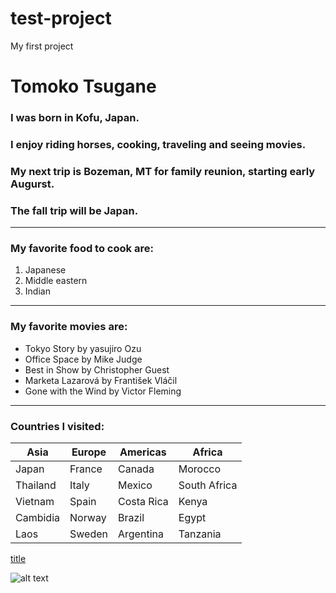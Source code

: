 # test-project
My first project

# Tomoko Tsugane
### I was born in Kofu, Japan.
### I enjoy riding horses, cooking, traveling and seeing movies.
### My next trip is Bozeman, MT for family reunion, starting early Augurst.
### The fall trip will be Japan.

---

### My favorite food to cook are:

1. Japanese
2. Middle eastern
3. Indian

---

### My favorite movies are:

- Tokyo Story by yasujiro Ozu
- Office Space by Mike Judge
- Best in Show by Christopher Guest
- Marketa Lazarová by František Vláčil
- Gone with the Wind by Victor Fleming

---

### Countries I visited: 

| Asia | Europe | Americas | Africa |
| ----------- | ----------- | ----------- | ----------- |
| Japan | France | Canada | Morocco | Middle East |
| Thailand | Italy | Mexico | South Africa | UAE |
| Vietnam | Spain | Costa Rica | Kenya | Qater |
| Cambidia | Norway | Brazil | Egypt | Iran |
| Laos | Sweden | Argentina | Tanzania | Israel |

[title](https://www.facebook.com/tomoko.tsugane.5)

![alt text](https://scontent-sea1-1.xx.fbcdn.net/v/t1.6435-9/68543886_10157705280239916_3227386744320032768_n.jpg?_nc_cat=103&ccb=1-7&_nc_sid=cdbe9c&_nc_ohc=l1jUFB4wjV0AX_bEJbZ&tn=UbFy1T7m7IVFCrKM&_nc_ht=scontent-sea1-1.xx&oh=00_AT-z8uWJoDUpe90MAWe8Io14c8k-6u8wDfdPXeMYwx4EQw&oe=6300D31A)


